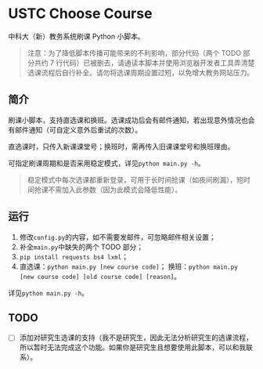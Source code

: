 # USTC Choose Course

中科大（新）教务系统刷课 Python 小脚本。

> 注意：为了降低脚本传播可能带来的不利影响，部分代码（两个 TODO 部分共约 7 行代码）已被删去，请通读本脚本并使用浏览器开发者工具弄清楚选课流程后自行补全。请勿将选课周期设置过短，以免增大教务网站压力。

## 简介

刷课小脚本，支持直选课和换班。选课成功后会有邮件通知，若出现意外情况也会有邮件通知（可自定义意外后重试的次数）。

直选课时，只传入新课课堂号；换班时，需再传入旧课课堂号和换班理由。

可指定刷课周期和是否采用稳定模式，详见`python main.py -h`。

> 稳定模式中每次选课都重新登录，可用于长时间抢课（如夜间刷漏），短时间抢课不需加入此参数（因为此模式会降低性能）。

## 运行

1. 修改`config.py`的内容，如不需要发邮件，可忽略邮件相关设置；
2. 补全`main.py`中缺失的两个 TODO 部分；
4. `pip install requests bs4 lxml`；
5. 直选课：`python main.py [new course code]`；
   换班：`python main.py [new course code] [old course code] [reason]`。

详见`python main.py -h`。

## TODO
- [ ] 添加对研究生选课的支持（我不是研究生，因此无法分析研究生的选课流程，所以暂时无法完成这个功能。如果你是研究生且想要使用此脚本，可以和我联系）。